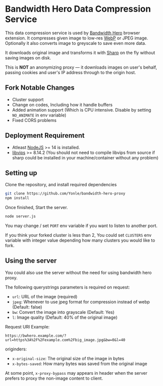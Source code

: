 # Bandwidth Hero Data Compression Service

This data compression service is used by
[Bandwidth Hero](https://github.com/ayastreb/bandwidth-hero) browser extension. It compresses given
image to low-res [WebP](https://developers.google.com/speed/webp/) or JPEG image. Optionally it also
converts image to greyscale to save even more data.

It downloads original image and transforms it with [Sharp](https://github.com/lovell/sharp) on the
fly without saving images on disk.

This is **NOT** an anonymizing proxy &mdash; it downloads images on user's behalf, passing cookies
and user's IP address through to the origin host.

## Fork Notable Changes
- Cluster support
- Change on codes, Including how it handle buffers
- Added animation support (Which is CPU intensive. Disable by setting `NO_ANIMATE` in env variable)
- Fixed CORS problems

## Deployment Requirement
- Atleast [NodeJS](https://nodejs.org) >= 14 is installed.
- [libvips](https://github.com/libvips/libvips) >= 8.14.2
  (You should not need to compile libvips from source if sharp could be installed in your machine/container without any problem)

## Setting up
Clone the repository, and install required dependencies

```sh
git clone https://github.com/Yonle/bandwidth-hero-proxy
npm install
```

Once finished, Start the server.
```sh
node server.js
```

You may change / set `PORT` env variable if you want to listen to another port.

If you think your forked cluster is less than 2, You could set `CLUSTERS` env variable with integer value depending how many clusters you would like to fork.

## Using the server
You could also use the server without the need for using bandwidth hero proxy.

The following querystrings parameters is required on request:
- `url`: URL of the image (required)
- `jpeg`: Whenever to use jpeg format for compression instead of webp (Default: false)
- `bw`: Convert the image into grayscale (Default: Yes)
- `l`: Image quality (Default: 40% of the original image)

Request URI Example:
```
https://bwhero.example.com/?url=https%3A%2F%2Fexample.com%2Fbig_image.jpg&bw=0&l=40
```

originders:
- `x-original-size`: The original size of the image in bytes
- `x-bytes-saved`: How many bytes was saved from the original image

At some point, `x-proxy-bypass` may appears in header when the server prefers to proxy the non-image content to client.
